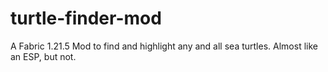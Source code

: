 # turtle-finder-mod
A Fabric 1.21.5 Mod to find and highlight any and all sea turtles. Almost like an ESP, but not.
